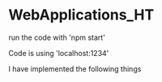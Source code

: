 # WebApplications_HT
run the code with 'npm start'

Code is using 'localhost:1234'

I have implemented the following things
